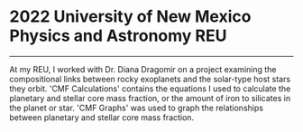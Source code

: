 
# 2022 University of New Mexico Physics and Astronomy REU 
---
At my REU, I worked with Dr. Diana Dragomir on a project examining the compositional links between rocky exoplanets and the solar-type host stars they orbit.
'CMF Calculations' contains the equations I used to calculate the planetary and stellar core mass fraction, or the amount of iron to silicates in the planet or star.
'CMF Graphs' was used to graph the relationships between planetary and stellar core mass fraction. 
